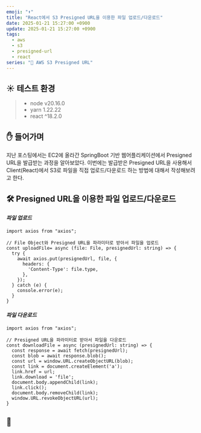 ```yaml
---
emoji: "⬆️"
title: "React에서 S3 Presigned URL을 이용한 파일 업로드/다운로드"
date: 2025-01-21 15:27:00 +0900
update: 2025-01-21 15:27:00 +0900
tags:
  - aws
  - s3
  - presigned-url
  - react
series: "📂 AWS S3 Presigned URL"
---
```


## ☀️ 테스트 환경
> - node v20.16.0
> - yarn 1.22.22
> - react ^18.2.0

## ✋ 들어가며

지난 포스팅에서는 EC2에 올라간 SpringBoot 기반 웹어플리케이션에서 Presigned URL을 발급받는 과정을 알아보았다.
이번에는 발급받은 Presigned URL을 사용해서 Client(React)에서 S3로 파일을 직접 업로드/다운로드 하는 방법에 대해서 작성해보려고 한다.


## 🛠️ Presigned URL을 이용한 파일 업로드/다운로드

#### ***파일 업로드***
```tsx
import axios from "axios";
```
```tsx
// File Object와 Presigned URL을 파라미터로 받아서 파일을 업로드
const uploadFile= async (file: File, presignedUrl: string) => {
  try {
    await axios.put(presignedUrl, file, {
      headers: {
        'Content-Type': file.type,
      },
    });
  } catch (e) {
    console.error(e);
  }
}
```

#### ***파일 다운로드***

```tsx
import axios from "axios";
```
```tsx
// Presigned URL을 파라미터로 받아서 파일을 다운로드
const downloadFile = async (presignedUrl: string) => {
  const response = await fetch(presignedUrl);
  const blob = await response.blob();
  const url = window.URL.createObjectURL(blob);
  const link = document.createElement('a');
  link.href = url;
  link.download = 'file';
  document.body.appendChild(link);
  link.click();
  document.body.removeChild(link);
  window.URL.revokeObjectURL(url);
}
```

## 👋

